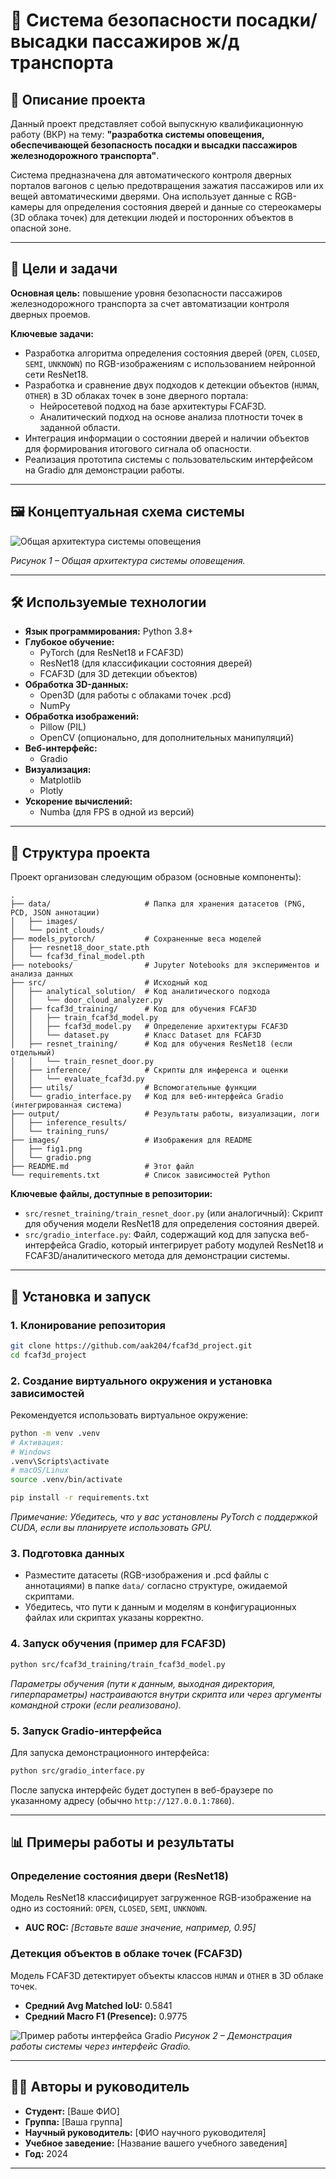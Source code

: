 # 🚆 Система безопасности посадки/высадки пассажиров ж/д транспорта

## 📜 Описание проекта

Данный проект представляет собой выпускную квалификационную работу (ВКР) на тему: **"разработка системы оповещения, обеспечивающей безопасность посадки и высадки пассажиров железнодорожного транспорта"**.

Система предназначена для автоматического контроля дверных порталов вагонов с целью предотвращения зажатия пассажиров или их вещей автоматическими дверями. Она использует данные с RGB-камеры для определения состояния дверей и данные со стереокамеры (3D облака точек) для детекции людей и посторонних объектов в опасной зоне.

---

## 🎯 Цели и задачи

**Основная цель:** повышение уровня безопасности пассажиров железнодорожного транспорта за счет автоматизации контроля дверных проемов.

**Ключевые задачи:**
*   Разработка алгоритма определения состояния дверей (`OPEN`, `CLOSED`, `SEMI`, `UNKNOWN`) по RGB-изображениям с использованием нейронной сети ResNet18.
*   Разработка и сравнение двух подходов к детекции объектов (`HUMAN`, `OTHER`) в 3D облаках точек в зоне дверного портала:
    *   Нейросетевой подход на базе архитектуры FCAF3D.
    *   Аналитический подход на основе анализа плотности точек в заданной области.
*   Интеграция информации о состоянии дверей и наличии объектов для формирования итогового сигнала об опасности.
*   Реализация прототипа системы с пользовательским интерфейсом на Gradio для демонстрации работы.

---

## 🖼️ Концептуальная схема системы

![Общая архитектура системы оповещения](images/fig1.png)

*Рисунок 1 – Общая архитектура системы оповещения.*

---

## 🛠️ Используемые технологии

*   **Язык программирования:** Python 3.8+
*   **Глубокое обучение:**
    *   PyTorch (для ResNet18 и FCAF3D)
    *   ResNet18 (для классификации состояния дверей)
    *   FCAF3D (для 3D детекции объектов)
*   **Обработка 3D-данных:**
    *   Open3D (для работы с облаками точек .pcd)
    *   NumPy
*   **Обработка изображений:**
    *   Pillow (PIL)
    *   OpenCV (опционально, для дополнительных манипуляций)
*   **Веб-интерфейс:**
    *   Gradio
*   **Визуализация:**
    *   Matplotlib
    *   Plotly
*   **Ускорение вычислений:**
    *   Numba (для FPS в одной из версий)

---

## 📂 Структура проекта

Проект организован следующим образом (основные компоненты):

```
.
├── data/                     # Папка для хранения датасетов (PNG, PCD, JSON аннотации)
│   ├── images/
│   └── point_clouds/
├── models_pytorch/           # Сохраненные веса моделей
│   ├── resnet18_door_state.pth
│   └── fcaf3d_final_model.pth
├── notebooks/                # Jupyter Notebooks для экспериментов и анализа данных
├── src/                      # Исходный код
│   ├── analytical_solution/  # Код аналитического подхода
│   │   └── door_cloud_analyzer.py
│   ├── fcaf3d_training/      # Код для обучения FCAF3D
│   │   ├── train_fcaf3d_model.py
│   │   ├── fcaf3d_model.py   # Определение архитектуры FCAF3D
│   │   └── dataset.py        # Класс Dataset для FCAF3D
│   ├── resnet_training/      # Код для обучения ResNet18 (если отдельный)
│   │   └── train_resnet_door.py
│   ├── inference/            # Скрипты для инференса и оценки
│   │   └── evaluate_fcaf3d.py
│   ├── utils/                # Вспомогательные функции
│   └── gradio_interface.py   # Код для веб-интерфейса Gradio (интегрированная система)
├── output/                   # Результаты работы, визуализации, логи
│   ├── inference_results/
│   └── training_runs/
├── images/                   # Изображения для README
│   ├── fig1.png
│   └── gradio.png
├── README.md                 # Этот файл
└── requirements.txt          # Список зависимостей Python
```

**Ключевые файлы, доступные в репозитории:**
*   `src/resnet_training/train_resnet_door.py` (или аналогичный): Скрипт для обучения модели ResNet18 для определения состояния дверей.
*   `src/gradio_interface.py`: Файл, содержащий код для запуска веб-интерфейса Gradio, который интегрирует работу модулей ResNet18 и FCAF3D/аналитического метода для демонстрации системы.

---

## 🚀 Установка и запуск

### 1. Клонирование репозитория
```bash
git clone https://github.com/aak204/fcaf3d_project.git
cd fcaf3d_project
```

### 2. Создание виртуального окружения и установка зависимостей
Рекомендуется использовать виртуальное окружение:
```bash
python -m venv .venv
# Активация:
# Windows
.venv\Scripts\activate
# macOS/Linux
source .venv/bin/activate

pip install -r requirements.txt
```
*Примечание: Убедитесь, что у вас установлены PyTorch с поддержкой CUDA, если вы планируете использовать GPU.*

### 3. Подготовка данных
*   Разместите датасеты (RGB-изображения и .pcd файлы с аннотациями) в папке `data/` согласно структуре, ожидаемой скриптами.
*   Убедитесь, что пути к данным и моделям в конфигурационных файлах или скриптах указаны корректно.

### 4. Запуск обучения (пример для FCAF3D)
```bash
python src/fcaf3d_training/train_fcaf3d_model.py
```
*Параметры обучения (пути к данным, выходная директория, гиперпараметры) настраиваются внутри скрипта или через аргументы командной строки (если реализовано).*

### 5. Запуск Gradio-интерфейса
Для запуска демонстрационного интерфейса:
```bash
python src/gradio_interface.py
```
После запуска интерфейс будет доступен в веб-браузере по указанному адресу (обычно `http://127.0.0.1:7860`).

---

## 📊 Примеры работы и результаты

### Определение состояния двери (ResNet18)
Модель ResNet18 классифицирует загруженное RGB-изображение на одно из состояний: `OPEN`, `CLOSED`, `SEMI`, `UNKNOWN`.
*   **AUC ROC:** *[Вставьте ваше значение, например, 0.95]*

### Детекция объектов в облаке точек (FCAF3D)
Модель FCAF3D детектирует объекты классов `HUMAN` и `OTHER` в 3D облаке точек.
*   **Средний Avg Matched IoU:** 0.5841
*   **Средний Macro F1 (Presence):** 0.9775

![Пример работы интерфейса Gradio](images/gradio.png)
*Рисунок 2 – Демонстрация работы системы через интерфейс Gradio.*

---

## 🧑‍💻 Авторы и руководитель

*   **Студент:** [Ваше ФИО]
*   **Группа:** [Ваша группа]
*   **Научный руководитель:** [ФИО научного руководителя]
*   **Учебное заведение:** [Название вашего учебного заведения]
*   **Год:** 2024

---
